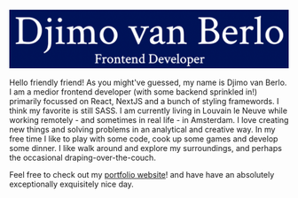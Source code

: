 <p align="center">
  <img src="https://github.com/Djimovanberlo/Djimovanberlo/blob/main/djimovanberlo.png">
</p>

Hello friendly friend! As you might've guessed, my name is Djimo van Berlo. I am a medior frontend developer (with some backend sprinkled in!) primarily focussed on React, NextJS and a bunch of styling framewords. I think my favorite is still SASS. I am currently living in Louvain le Neuve while working remotely - and sometimes in real life - in Amsterdam. I love creating new things and solving problems in an analytical and creative way. In my free time I like to play with some code, cook up some games and develop some dinner. I like walk around and explore my surroundings, and perhaps the occasional draping-over-the-couch.

Feel free to check out my [portfolio website](https://djimovanberlo.vercel.app/)! and have have an absolutely exceptionally exquisitely nice day.
